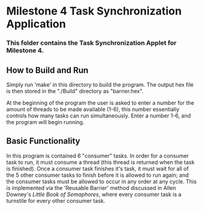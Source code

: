 # Milestone 4 Task Synchronization Application
### This folder contains the Task Synchronization Applet for Milestone 4.

## How to Build and Run
Simply run 'make' in this directory to build the program. The output hex file is then stored in the "./Build" directory as "barrier.hex".

At the beginning of the program the user is asked to enter a number for the amount of threads to be made available (1-6), this number essentially controls how many tasks can run simultaneously. Enter a number 1-6, and the program will begin running.

## Basic Functionality
In this program is contained 6 "consumer" tasks. In order for a consumer task to run, it must consume a thread (this thread is returned when the task is finished). Once a consumer task finishes it's task, it must wait for all of the 5 other consumer tasks to finish before it is allowed to run again; and the consumer tasks must be allowed to occur in any order at any cycle. This is implemented via the 'Reusable Barrier' method discussed in Allen Downey's <em>Little Book of Semaphores</em>, where every consumer task is a turnstile for every other consumer task. 
